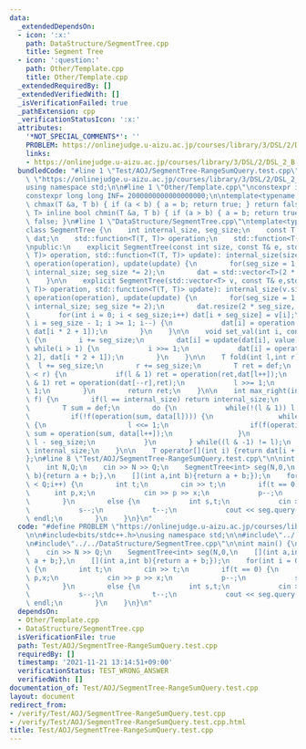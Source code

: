 ```yaml
---
data:
  _extendedDependsOn:
  - icon: ':x:'
    path: DataStructure/SegmentTree.cpp
    title: Segment Tree
  - icon: ':question:'
    path: Other/Template.cpp
    title: Other/Template.cpp
  _extendedRequiredBy: []
  _extendedVerifiedWith: []
  _isVerificationFailed: true
  _pathExtension: cpp
  _verificationStatusIcon: ':x:'
  attributes:
    '*NOT_SPECIAL_COMMENTS*': ''
    PROBLEM: https://onlinejudge.u-aizu.ac.jp/courses/library/3/DSL/2/DSL_2_B
    links:
    - https://onlinejudge.u-aizu.ac.jp/courses/library/3/DSL/2/DSL_2_B
  bundledCode: "#line 1 \"Test/AOJ/SegmentTree-RangeSumQuery.test.cpp\"\n#define PROBLEM\
    \ \"https://onlinejudge.u-aizu.ac.jp/courses/library/3/DSL/2/DSL_2_B\"\n\n#include<bits/stdc++.h>\n\
    using namespace std;\n\n#line 1 \"Other/Template.cpp\"\nconstexpr int Inf = 2000000030;\n\
    constexpr long long INF= 2000000000000000000;\n\ntemplate<typename T> inline bool\
    \ chmax(T &a, T b) { if (a < b) { a = b; return true; } return false; }\ntemplate<typename\
    \ T> inline bool chmin(T &a, T b) { if (a > b) { a = b; return true; } return\
    \ false; }\n#line 1 \"DataStructure/SegmentTree.cpp\"\ntemplate<typename T>\n\
    class SegmentTree {\n    int internal_size, seg_size;\n    const T def;\n    std::vector<T>\
    \ dat;\n    std::function<T(T, T)> operation;\n    std::function<T(T, T)> update;\n\
    \npublic:\n    explicit SegmentTree(const int size, const T& e, std::function<T(T,\
    \ T)> operation, std::function<T(T, T)> update): internal_size(size), def(e),\
    \ operation(operation), update(update) {\n        for(seg_size = 1; seg_size <\
    \ internal_size; seg_size *= 2);\n        dat = std::vector<T>(2 * seg_size, def);\n\
    \    }\n\n    explicit SegmentTree(std::vector<T> v, const T& e,std::function<T(T,\
    \ T)> operation, std::function<T(T, T)> update): internal_size(v.size()), def(e),\
    \ operation(operation), update(update) {\n        for(seg_size = 1; seg_size <\
    \ internal_size; seg_size *= 2);\n        dat.resize(2 * seg_size, def);\n\n \
    \       for(int i = 0; i < seg_size;i++) dat[i + seg_size] = v[i];\n        for(int\
    \ i = seg_size - 1; i >= 1; i--) {\n            dat[i] = operation(dat[i * 2],\
    \ dat[i * 2 + 1]);\n        }\n    }\n\n    void set_val(int i, const T& value)\
    \ {\n        i += seg_size;\n        dat[i] = update(dat[i], value);\n       \
    \ while(i > 1) {\n            i >>= 1;\n            dat[i] = operation(dat[i *\
    \ 2], dat[i * 2 + 1]);\n        }\n    }\n\n    T fold(int l,int r) {\n      \
    \  l += seg_size;\n        r += seg_size;\n        T ret = def;\n        while(l\
    \ < r) {\n            if(l & 1) ret = operation(ret,dat[l++]);\n            if(r\
    \ & 1) ret = operation(dat[--r],ret);\n            l >>= 1;\n            r >>=\
    \ 1;\n        }\n        return ret;\n    }\n\n    int max_right(int l, std::function<bool(T)>\
    \ f) {\n        if(l == internal_size) return internal_size;\n        l += seg_size;\n\
    \        T sum = def;\n        do {\n            while(!(l & 1)) l >>= 1;\n  \
    \          if(!f(operation(sum, data[l]))) {\n                while(l < seg_size)\
    \ {\n                    l <<= 1;\n                    if(f(operation(sum, data[l])))\
    \ sum = operation(sum, data[l++]);\n                }\n                return\
    \ l - seg_size;\n            }\n        } while((l & -1) != l);\n        return\
    \ internal_size;\n    }\n\n    T operator[](int i) {return dat[i + seg_size];}\n\
    };\n#line 8 \"Test/AOJ/SegmentTree-RangeSumQuery.test.cpp\"\n\nint main() {\n\
    \    int N,Q;\n    cin >> N >> Q;\n    SegmentTree<int> seg(N,0,\n    [](int a,int\
    \ b){return a + b;},\n    [](int a,int b){return a + b;});\n    for(int i = 0;i\
    \ < Q;i++) {\n        int t;\n        cin >> t;\n        if(t == 0) {\n      \
    \      int p,x;\n            cin >> p >> x;\n            p--;\n            seg.update(p,x);\n\
    \        }\n        else {\n            int s,t;\n            cin >> s >> t;\n\
    \            s--;\n            t--;\n            cout << seg.query(s,t + 1) <<\
    \ endl;\n        }\n    }\n}\n"
  code: "#define PROBLEM \"https://onlinejudge.u-aizu.ac.jp/courses/library/3/DSL/2/DSL_2_B\"\
    \n\n#include<bits/stdc++.h>\nusing namespace std;\n\n#include\"../../Other/Template.cpp\"\
    \n#include\"../../DataStructure/SegmentTree.cpp\"\n\nint main() {\n    int N,Q;\n\
    \    cin >> N >> Q;\n    SegmentTree<int> seg(N,0,\n    [](int a,int b){return\
    \ a + b;},\n    [](int a,int b){return a + b;});\n    for(int i = 0;i < Q;i++)\
    \ {\n        int t;\n        cin >> t;\n        if(t == 0) {\n            int\
    \ p,x;\n            cin >> p >> x;\n            p--;\n            seg.update(p,x);\n\
    \        }\n        else {\n            int s,t;\n            cin >> s >> t;\n\
    \            s--;\n            t--;\n            cout << seg.query(s,t + 1) <<\
    \ endl;\n        }\n    }\n}\n"
  dependsOn:
  - Other/Template.cpp
  - DataStructure/SegmentTree.cpp
  isVerificationFile: true
  path: Test/AOJ/SegmentTree-RangeSumQuery.test.cpp
  requiredBy: []
  timestamp: '2021-11-21 13:14:51+09:00'
  verificationStatus: TEST_WRONG_ANSWER
  verifiedWith: []
documentation_of: Test/AOJ/SegmentTree-RangeSumQuery.test.cpp
layout: document
redirect_from:
- /verify/Test/AOJ/SegmentTree-RangeSumQuery.test.cpp
- /verify/Test/AOJ/SegmentTree-RangeSumQuery.test.cpp.html
title: Test/AOJ/SegmentTree-RangeSumQuery.test.cpp
---
```

